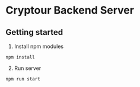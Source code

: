 # Cryptour Backend Server
## Getting started
1. Install npm modules
```
npm install
```
2. Run server
```
npm run start
```
